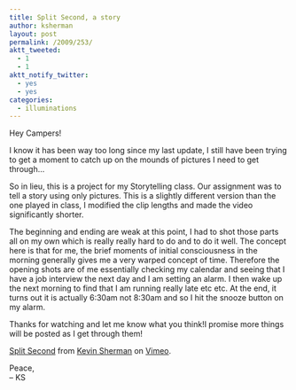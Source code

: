 ```yaml
---
title: Split Second, a story
author: ksherman
layout: post
permalink: /2009/253/
aktt_tweeted:
  - 1
  - 1
aktt_notify_twitter:
  - yes
  - yes
categories:
  - illuminations
---
```

Hey Campers!

I know it has been way too long since my last update, I still have been trying to get a moment to catch up on the mounds of pictures I need to get through&#8230;

So in lieu, this is a project for my Storytelling class. Our assignment was to tell a story using only pictures. This is a slightly different version than the one played in class, I modified the clip lengths and made the video significantly shorter.

The beginning and ending are weak at this point, I had to shot those parts all on my own which is really really hard to do and to do it well. The concept here is that for me, the brief moments of initial consciousness in the morning generally gives me a very warped concept of time. Therefore the opening shots are of me essentially checking my calendar and seeing that I have a job interview the next day and I am setting an alarm. I then wake up the next morning to find that I am running really late etc etc. At the end, it turns out it is actually 6:30am not 8:30am and so I hit the snooze button on my alarm.

Thanks for watching and let me know what you think!I promise more things will be posted as I get through them!

  
[][1]

[Split Second][1] from [Kevin Sherman][2] on [Vimeo][3].

Peace,  
&#8211; KS

 [1]: http://vimeo.com/3871715
 [2]: http://vimeo.com/user1031377
 [3]: http://vimeo.com